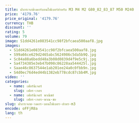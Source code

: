 ```yaml
---
title: ฝากระจกข้างคาร์บอนไฟเบอร์สำหรับ M3 M4 M2 G80_82_83_87 M50 M240
price: '4179.76'
price_original: '4179.76'
currency: THB
discount: ''
rating: 5
volume: 79
image: S1dd4261e083541cc98f2bfcaea500aaf8.jpg
images:
  - S1dd4261e083541cc98f2bfcaea500aaf8.jpg
  - S99a66ce629d2465abc5624986c5da5b9Q.jpg
  - Sc84a88a6bedd48a3b08d0839d4f9e5c9j.jpg
  - Sa4734385e3eb47b098c86228aa544425l.jpg
  - Saae46c8637544e1ab201ee24a0c0fbb9n.jpg
  - S4d0ec76d4ed44b1382eb778cdc87cbb4M.jpg
video: ''
categories:
  - name: เฟอร์นิเจอร์
    slug: เฟอร-เจอร
  - name: เฟอร์นิเจอร์ พาณิชย์
    slug: เฟอร-เจอร-พาณ-ชย
slug: ฝากระจกข-างคาร-บอนไฟเบอร-สำหร-m3
encode: oFFjR8a
lang: th
---
```

  